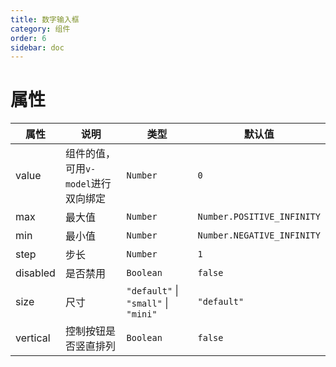 ```yaml
---
title: 数字输入框
category: 组件
order: 6
sidebar: doc
---
```


# 属性

| 属性 | 说明 | 类型 | 默认值 |
| --- | --- | --- | --- |
| value | 组件的值，可用`v-model`进行双向绑定 | `Number` | `0` |
| max | 最大值 | `Number` | `Number.POSITIVE_INFINITY` |
| min | 最小值 | `Number` | `Number.NEGATIVE_INFINITY` | 
| step | 步长 | `Number` | `1` |
| disabled | 是否禁用 | `Boolean` | `false` |
| size | 尺寸 | `"default"` &#124; `"small"` &#124; `"mini"` | `"default"` |
| vertical | 控制按钮是否竖直排列 | `Boolean` | `false` |
